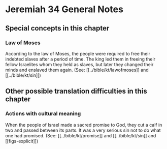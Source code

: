 # Jeremiah 34 General Notes
## Special concepts in this chapter
### Law of Moses
According to the law of Moses, the people were required to free their indebted slaves after a period of time. The king led them in freeing their fellow Israelites whom they held as slaves, but later they changed their minds and enslaved them again. (See: [[../bible/kt/lawofmoses]] and [[../bible/kt/sin]])

## Other possible translation difficulties in this chapter

### Actions with cultural meaning

When the people of Israel made a sacred promise to God, they cut a calf in two and passed between its parts. It was a very serious sin not to do what one had promised. (See: [[../bible/kt/promise]] and [[../bible/kt/sin]] and [[figs-explicit]])